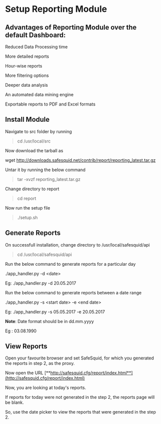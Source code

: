 # Setup Reporting Module

## Advantages of Reporting Module over the default Dashboard:

Reduced Data Processing time

More detailed reports

Hour-wise reports

More filtering options

Deeper data analysis

An automated data mining engine

Exportable reports to PDF and Excel formats

## Install Module

Navigate to src folder by running

> cd /usr/local/src

Now download the tarball as

wget http://downloads.safesquid.net/contrib/report/reporting_latest.tar.gz

Untar it by running the below command

> tar -xvzf reporting_latest.tar.gz

Change directory to report

> cd report

Now run the setup file

> ./setup.sh

## Generate Reports

On successfull installation, change directory to /usr/local/safesquid/api

> cd /usr/local/safesquid/api

Run the below command to generate reports for a particular day

./app_handler.py -d \<date\>

Eg: ./app_handler.py -d 20.05.2017

Run the below command to generate reports between a date range

./app_handler.py -s \<start date\> -e \<end date\>

Eg: ./app_handler.py -s 05.05.2017 -e 20.05.2017

**Note**: Date format should be in dd.mm.yyyy

Eg : 03.08.1990

## View Reports

Open your favourite browser and set SafeSquid, for which you generated the reports in step 2, as the proxy.

Now open the URL [**http://safesquid.cfg/report/index.html**](http://safesquid.cfg/report/index.html)

Now, you are looking at today's reports.

If reports for today were not generated in the step 2, the reports page will be blank.

So, use the date picker to view the reports that were generated in the step 2.
